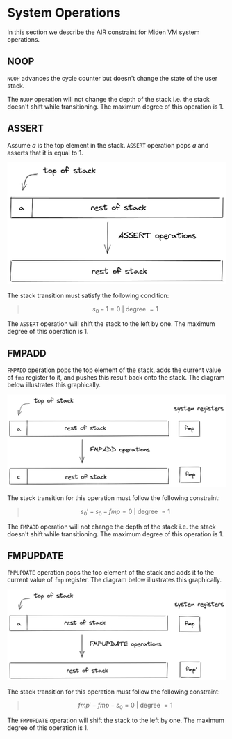 # System Operations
In this section we describe the AIR constraint for Miden VM system operations.  

## NOOP

`NOOP` advances the cycle counter but doesn't change the state of the user stack. 

The `NOOP` operation will not change the depth of the stack i.e. the stack doesn't shift while transitioning. The maximum degree of this operation is 1.

## ASSERT

Assume $a$ is the top element in the stack. `ASSERT` operation pops $a$ and asserts that it is equal to 1. 

![assert](../../assets/design/stack/system_ops/assert.png)

The stack transition must satisfy the following condition:

> $$
s_0 - 1 = 0 \text{ | degree } = 1
$$

The `ASSERT` operation will shift the stack to the left by one. The maximum degree of this operation is $1$.

## FMPADD

`FMPADD` operation pops the top element of the stack, adds the current value of `fmp` register to it, and pushes this result back onto the stack. The diagram below illustrates this graphically.

![fmpadd](../../assets/design/stack/system_ops/FMPADD.png)

The stack transition for this operation must follow the following constraint:

> $$
s_0' - s_0 - fmp = 0 \text{ | degree } = 1
$$

The `FMPADD` operation will not change the depth of the stack i.e. the stack doesn't shift while transitioning. The maximum degree of this operation is $1$.

## FMPUPDATE

`FMPUPDATE` operation pops the top element of the stack and adds it to the current value of `fmp` register. The diagram below illustrates this graphically.

![fmpupdate](../../assets/design/stack/system_ops/FMPUPDATE.png)

The stack transition for this operation must follow the following constraint:

> $$
fmp' - fmp - s_0 = 0 \text{ | degree } = 1
$$

The `FMPUPDATE` operation will shift the stack to the left by one. The maximum degree of this operation is 1.